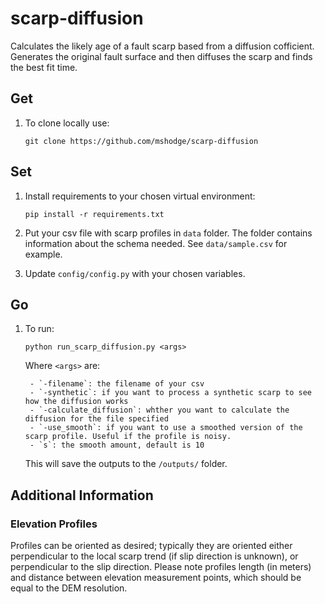 # scarp-diffusion

Calculates the likely age of a fault scarp based from a diffusion cofficient. Generates the original fault surface and then diffuses the scarp and finds the best fit time.


## Get

1. To clone locally use:

    ```git clone https://github.com/mshodge/scarp-diffusion```

## Set

1. Install requirements to your chosen virtual environment:

    ```pip install -r requirements.txt```


2. Put your csv file with scarp profiles in `data` folder. The folder contains information about the schema needed.
 See `data/sample.csv` for example.

3. Update `config/config.py` with your chosen variables.


## Go

1. To run:

    ```
    python run_scarp_diffusion.py <args>
    ```

    Where `<args>` are:

        - `-filename`: the filename of your csv
        - `-synthetic`: if you want to process a synthetic scarp to see how the diffusion works
        - `-calculate_diffusion`: whther you want to calculate the diffusion for the file specified
        - `-use_smooth`: if you want to use a smoothed version of the scarp profile. Useful if the profile is noisy.
        - `s`: the smooth amount, default is 10

    This will save the outputs to the `/outputs/` folder.

## Additional Information

### Elevation Profiles

Profiles can be oriented as desired; typically they are oriented either perpendicular to the local scarp trend
(if slip direction is unknown), or perpendicular to the slip direction. Please note profiles length (in meters) and
distance between elevation measurement points, which should be equal to the DEM resolution.
